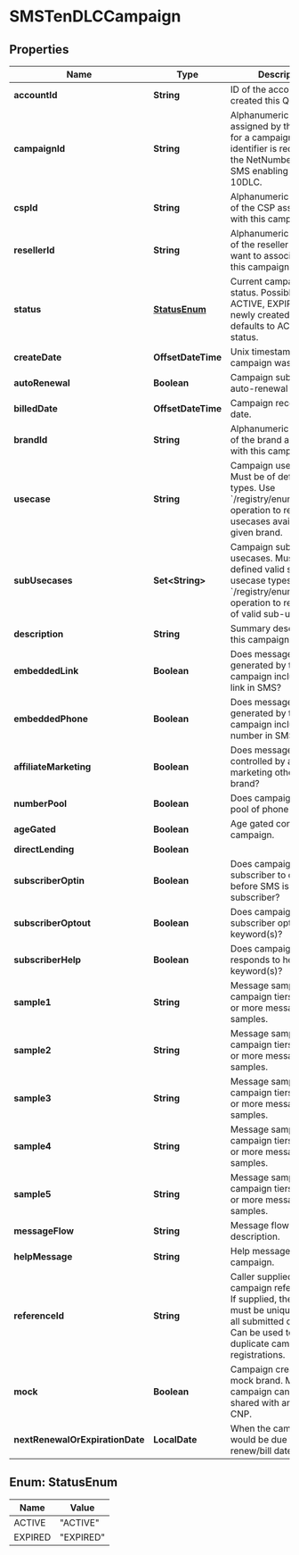 

# SMSTenDLCCampaign


## Properties

Name | Type | Description | Notes
------------ | ------------- | ------------- | -------------
**accountId** | **String** | ID of the account that created this Queue. |  [optional]
**campaignId** | **String** | Alphanumeric identifier assigned by the registry for a campaign. This identifier is required by the NetNumber OSR SMS enabling process of 10DLC. | 
**cspId** | **String** | Alphanumeric identifier of the CSP associated with this campaign. | 
**resellerId** | **String** | Alphanumeric identifier of the reseller that you want to associate with this campaign. |  [optional]
**status** | [**StatusEnum**](#StatusEnum) | Current campaign status. Possible values: ACTIVE, EXPIRED. A newly created campaign defaults to ACTIVE status.  |  [optional]
**createDate** | **OffsetDateTime** | Unix timestamp when campaign was created. |  [optional]
**autoRenewal** | **Boolean** | Campaign subscription auto-renewal status. |  [optional]
**billedDate** | **OffsetDateTime** | Campaign recent billed date. |  [optional]
**brandId** | **String** | Alphanumeric identifier of the brand associated with this campaign. | 
**usecase** | **String** | Campaign usecase. Must be of defined valid types. Use &#x60;/registry/enum/usecase&#x60; operation to retrieve usecases available for given brand. | 
**subUsecases** | **Set&lt;String&gt;** | Campaign sub-usecases. Must be of defined valid sub-usecase types. Use &#x60;/registry/enum/usecase&#x60; operation to retrieve list of valid sub-usecases | 
**description** | **String** | Summary description of this campaign. | 
**embeddedLink** | **Boolean** | Does message generated by the campaign include URL link in SMS? |  [optional]
**embeddedPhone** | **Boolean** | Does message generated by the campaign include phone number in SMS? |  [optional]
**affiliateMarketing** | **Boolean** | Does message content controlled by affiliate marketing other than the brand? |  [optional]
**numberPool** | **Boolean** | Does campaign utilize pool of phone nubers? |  [optional]
**ageGated** | **Boolean** | Age gated content in campaign. |  [optional]
**directLending** | **Boolean** |  |  [optional]
**subscriberOptin** | **Boolean** | Does campaign require subscriber to opt-in before SMS is sent to subscriber? |  [optional]
**subscriberOptout** | **Boolean** | Does campaign support subscriber opt-out keyword(s)? |  [optional]
**subscriberHelp** | **Boolean** | Does campaign responds to help keyword(s)? |  [optional]
**sample1** | **String** | Message sample. Some campaign tiers require 1 or more message samples. |  [optional]
**sample2** | **String** | Message sample. Some campaign tiers require 2 or more message samples. |  [optional]
**sample3** | **String** | Message sample. Some campaign tiers require 3 or more message samples. |  [optional]
**sample4** | **String** | Message sample. Some campaign tiers require 4 or more message samples. |  [optional]
**sample5** | **String** | Message sample. Some campaign tiers require 5 or more message samples. |  [optional]
**messageFlow** | **String** | Message flow description. |  [optional]
**helpMessage** | **String** | Help message of the campaign. |  [optional]
**referenceId** | **String** | Caller supplied campaign reference ID. If supplied, the value must be unique across all submitted campaigns. Can be used to prevent duplicate campaign registrations. |  [optional]
**mock** | **Boolean** | Campaign created from mock brand. Mocked campaign cannot be shared with an upstream CNP. | 
**nextRenewalOrExpirationDate** | **LocalDate** | When the campaign would be due for its next renew/bill date. |  [optional]



## Enum: StatusEnum

Name | Value
---- | -----
ACTIVE | &quot;ACTIVE&quot;
EXPIRED | &quot;EXPIRED&quot;




